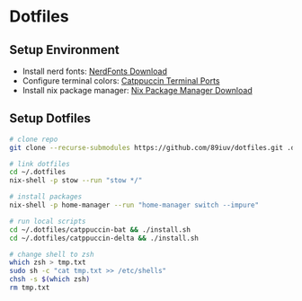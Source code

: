 # Dotfiles

## Setup Environment

- Install nerd fonts: [NerdFonts Download](https://www.nerdfonts.com/font-downloads)
- Configure terminal colors: [Catppuccin Terminal Ports](https://catppuccin.com/ports/?q=terminal)
- Install nix package manager: [Nix Package Manager Download](https://nixos.org/download)

## Setup Dotfiles

```sh
# clone repo
git clone --recurse-submodules https://github.com/89iuv/dotfiles.git .dotfiles

# link dotfiles
cd ~/.dotfiles
nix-shell -p stow --run "stow */"

# install packages
nix-shell -p home-manager --run "home-manager switch --impure"

# run local scripts
cd ~/.dotfiles/catppuccin-bat && ./install.sh
cd ~/.dotfiles/catppuccin-delta && ./install.sh

# change shell to zsh
which zsh > tmp.txt
sudo sh -c "cat tmp.txt >> /etc/shells"
chsh -s $(which zsh)
rm tmp.txt
```
